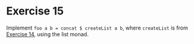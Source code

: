 # Exercise 15

Implement `foo a b = concat $ createList a b`, where `createList` is from [Exercise 14](14-incomplete-map.md), using the list monad.
